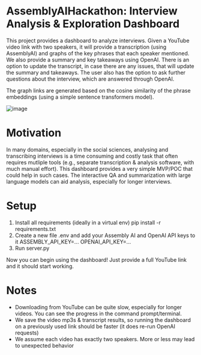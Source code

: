 # AssemblyAIHackathon: Interview Analysis & Exploration Dashboard

This project provides a dashboard to analyze interviews. Given a YouTube video link with two speakers, it will provide a transcription (using AssemblyAI) and graphs of the key phrases that each speaker mentioned. We also provide a summary and key takeaways using OpenAI. There is an option to update the transcript, in case there are any issues, that will update the summary and takeaways. The user also has the option to ask further questions about the interview, which are answered through OpenAI.

The graph links are generated based on the cosine similarity of the phrase embeddings (using a simple sentence transformers model).

![image](https://user-images.githubusercontent.com/49696908/206913116-bc416ddc-37bd-4aa2-bbe9-82ad2d2b4050.png)

# Motivation

In many domains, especially in the social sciences, analysing and transcribing interviews is a time consuming and costly task that often requires mutliple tools (e.g., separate transcription & analysis software, with much manual effort). This dashboard provides a very simple MVP/POC that could help in such cases. The interactive QA and summarization with large language models can aid analysis, especially for longer interviews.

# Setup

1. Install all requirements (ideally in a virtual env)
    pip install -r requirements.txt
2. Create a new file .env and add your Assembly AI and OpenAI API keys to it
    ASSEMBLY_API_KEY=...
    OPENAI_API_KEY=...
3. Run server.py

Now you can begin using the dashboard! Just provide a full YouTube link and it should start working.

# Notes

- Downloading from YouTube can be quite slow, especially for longer videos. You can see the progress in the command prompt/terminal.
- We save the video mp3s & transcript results, so running the dashboard on a previously used link should be faster (it does re-run OpenAI requests)
- We assume each video has exactly two speakers. More or less may lead to unexpected behavior
